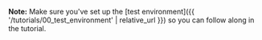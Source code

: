 **Note:** Make sure you've set up the [test environment]({{ '/tutorials/00_test_environment' | relative_url }}) so you can follow along in the tutorial.